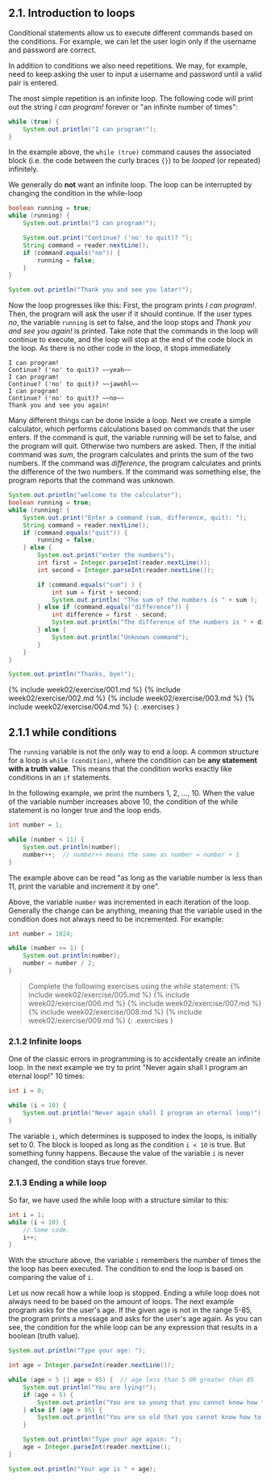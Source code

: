 ## 2.1. Introduction to loops

Conditional statements allow us to execute different commands based on the conditions. For example, we can let the user login only if the username and password are correct.

In addition to conditions we also need repetitions. We may, for example, need to keep asking the user to input a username and password until a valid pair is entered.

The most simple repetition is an infinite loop. The following code will print out the string *I can program!* forever or "an infinite number of times":

```java
while (true) {
    System.out.println("I can program!");
}
```

In the example above, the `while (true)` command causes the associated block (i.e. the code between the curly braces `{}`) to be *looped* (or repeated) infinitely.

We generally do **not** want an infinite loop. The loop can be interrupted by changing the condition in the while-loop

```java
boolean running = true;
while (running) {
    System.out.println("I can program!");

    System.out.print("Continue? ('no' to quit)? ");
    String command = reader.nextLine();
    if (command.equals("no")) {
        running = false;
    }
}

System.out.println("Thank you and see you later!");
```

Now the loop progresses like this: First, the program prints *I can program!*. Then, the program will ask the user if it should continue. If the user types *no*, the variable `running` is set to false, and the loop stops and *Thank you and see you again!* is printed. Take note that the commands in the loop will continue to execute, and the loop will stop at the end of the code block in the loop. As there is no other code in the loop, it stops immediately 

```output
I can program!
Continue? ('no' to quit)? ~~yeah~~
I can program!
Continue? ('no' to quit)? ~~jawohl~~
I can program!
Continue? ('no' to quit)? ~~no~~
Thank you and see you again!
```

Many different things can be done inside a loop. Next we create a simple calculator, which performs calculations based on commands that the user enters. If the command is *quit*, the variable running will be set to false, and the program will quit. Otherwise two numbers are asked. Then, if the initial command was *sum*, the program calculates and prints the sum of the two numbers. If the command was *difference*, the program calculates and prints the difference of the two numbers. If the command was something else, the program reports that the command was unknown.

```java
System.out.println("welcome to the calculator");
boolean running = true;
while (running) {
    System.out.print("Enter a command (sum, difference, quit): ");
    String command = reader.nextLine();
    if (command.equals("quit")) {
        running = false;
    } else {
        System.out.print("enter the numbers");
        int first = Integer.parseInt(reader.nextLine());
        int second = Integer.parseInt(reader.nextLine());

        if (command.equals("sum") ) {
            int sum = first + second;
            System.out.println( "The sum of the numbers is " + sum );
        } else if (command.equals("difference")) {
            int difference = first - second;
            System.out.println("The difference of the numbers is " + difference);
        } else {
            System.out.println("Unknown command");
        }
    }
}

System.out.println("Thanks, bye!");
```

{% include week02/exercise/001.md %}
{% include week02/exercise/002.md %}
{% include week02/exercise/003.md %}
{% include week02/exercise/004.md %}
{: .exercises }

## 2.1.1 while conditions

The `running` variable is not the only way to end a loop. A common structure for a loop is `while (condition)`, where the condition can be **any statement with a truth value**. This means that the condition works exactly like conditions in an `if` statements.

In the following example, we print the numbers 1, 2, …, 10. When the value of the variable number increases above 10, the condition of the while statement is no longer true and the loop ends.

```java
int number = 1;

while (number < 11) {
    System.out.println(number);
    number++;  // number++ means the same as number = number + 1
}
```

The example above can be read "as long as the variable number is less than 11, print the variable and increment it by one".

Above, the variable `number` was incremented in each iteration of the loop. Generally the change can be anything, meaning that the variable used in the condition does not always need to be incremented. For example:

```java
int number = 1024;

while (number >= 1) {
    System.out.println(number);
    number = number / 2;
}
```

>Complete the following exercises using the while statement:
{% include week02/exercise/005.md %}
{% include week02/exercise/006.md %}
{% include week02/exercise/007.md %}
{% include week02/exercise/008.md %}
{% include week02/exercise/009.md %}
{: .exercises }


### 2.1.2 Infinite loops

One of the classic errors in programming is to accidentally create an infinite loop. In the next example we try to print "Never again shall I program an eternal loop!" 10 times:

```java
int i = 0;

while (i < 10) {
    System.out.println("Never again shall I program an eternal loop!");
}
```

The variable `i`, which determines is supposed to index the loops, is initially set to 0. The block is looped as long as the condition `i < 10` is true. But something funny happens. Because the value of the variable `i` is never changed, the condition stays true forever.

### 2.1.3 Ending a while loop

So far, we have used the while loop with a structure similar to this:

```java
int i = 1;
while (i < 10) {
    // Some code.
    i++;
}
```

With the structure above, the variable `i` remembers the number of times the the loop has been executed. The condition to end the loop is based on comparing the value of `i`.

Let us now recall how a while loop is stopped. Ending a while loop does not always need to be based on the amount of loops. The next example program asks for the user's age. If the given age is not in the range 5-85, the program prints a message and asks for the user's age again. As you can see, the condition for the while loop can be any expression that results in a boolean (truth value).

```java
System.out.println("Type your age: ");

int age = Integer.parseInt(reader.nextLine());

while (age < 5 || age > 85) {  // age less than 5 OR greater than 85
    System.out.println("You are lying!");
    if (age < 5) {
        System.out.println("You are so young that you cannot know how to write!");
    } else if (age > 85) {
        System.out.println("You are so old that you cannot know how to use a computer!");
    }

    System.out.println("Type your age again: ");
    age = Integer.parseInt(reader.nextLine();
}

System.out.println("Your age is " + age);
```
